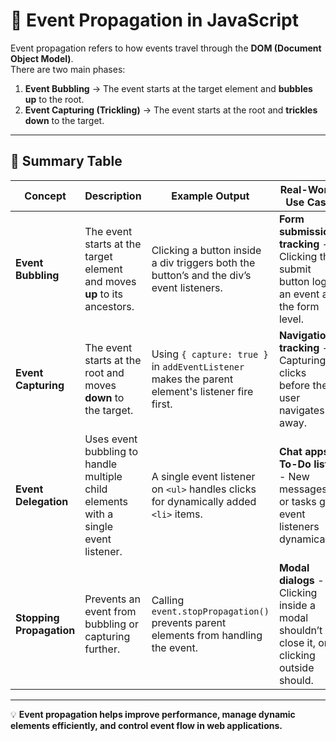 # 📌 Event Propagation in JavaScript

Event propagation refers to how events travel through the **DOM (Document Object Model)**.  
There are two main phases:

1. **Event Bubbling** → The event starts at the target element and **bubbles up** to the root.
2. **Event Capturing (Trickling)** → The event starts at the root and **trickles down** to the target.

---

## 📌 Summary Table

| Concept                | Description | Example Output | Real-World Use Case |
|------------------------|-------------|----------------|----------------------|
| **Event Bubbling** | The event starts at the target element and moves **up** to its ancestors. | Clicking a button inside a div triggers both the button’s and the div’s event listeners. | **Form submission tracking** - Clicking the submit button logs an event at the form level. |
| **Event Capturing** | The event starts at the root and moves **down** to the target. | Using `{ capture: true }` in `addEventListener` makes the parent element's listener fire first. | **Navigation tracking** - Capturing clicks before the user navigates away. |
| **Event Delegation** | Uses event bubbling to handle multiple child elements with a single event listener. | A single event listener on `<ul>` handles clicks for dynamically added `<li>` items. | **Chat apps / To-Do lists** - New messages or tasks get event listeners dynamically. |
| **Stopping Propagation** | Prevents an event from bubbling or capturing further. | Calling `event.stopPropagation()` prevents parent elements from handling the event. | **Modal dialogs** - Clicking inside a modal shouldn’t close it, only clicking outside should. |

---

💡 **Event propagation helps improve performance, manage dynamic elements efficiently, and control event flow in web applications.**
